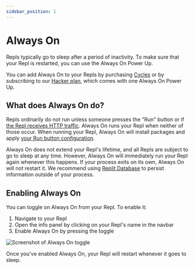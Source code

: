 ```yaml
---
sidebar_position: 1
---
```


# Always On

Repls typically go to sleep after a period of inactivity. To make sure that your Repl is restarted, you can use the Always On Power Up.

You can add Always On to your Repls by purchasing [Cycles](https://replit.com/pricing) or by subscribing to our [Hacker plan](https://replit.com/site/pricing), which comes with one Always On Power Up.

## What does Always On do?

Repls ordinarily do not run unless someone presses the "Run" button or if [the Repl receives HTTP traffic](/hosting/deploying-http-servers). Always On runs your Repl when neither of those occur. When running your Repl, Always On will install packages and apply [your Run button configuration](/repls/dot-replit).

Always On does not extend your Repl's lifetime, and all Repls are subject to go to sleep at any time. However, Always On will immediately run your Repl again whenever this happens. If your process exits on its own, Always On will not restart it. We recommend using [Replit Database](/hosting/database-faq) to persist information outside of your process.

## Enabling Always On

You can toggle on Always On from your Repl. To enable it:

1. Navigate to your Repl
2. Open the info panel by clicking on your Repl's name in the navbar
3. Enable Always On by pressing the toggle

![Screenshot of Always On toggle](https://replit-docs-images.util.repl.co/images/repls/always-on-toggle.png)

Once you've enabled Always On, your Repl will restart whenever it goes to sleep.
